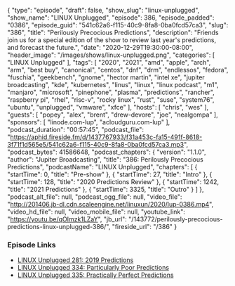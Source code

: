 {
  "type": "episode",
  "draft": false,
  "show_slug": "linux-unplugged",
  "show_name": "LINUX Unplugged",
  "episode": 386,
  "episode_padded": "0386",
  "episode_guid": "541c62a6-f115-40c9-8fa8-0ba0fcd57ca3",
  "slug": "386",
  "title": "Perilously Precocious Predictions",
  "description": "Friends join us for a special edition of the show to review last year's predictions, and forecast the future.",
  "date": "2020-12-29T19:30:00-08:00",
  "header_image": "/images/shows/linux-unplugged.png",
  "categories": [
    "LINUX Unplugged"
  ],
  "tags": [
    "2020",
    "2021",
    "amd",
    "apple",
    "arch",
    "arm",
    "best buy",
    "canonical",
    "centos",
    "dnf",
    "drm",
    "endlessos",
    "fedora",
    "fuschia",
    "geekbench",
    "gnome",
    "hector martin",
    "intel xe",
    "jupiter broadcasting",
    "kde",
    "kubernetes",
    "linus",
    "linux",
    "linux podcast",
    "m1",
    "manjaro",
    "microsoft",
    "pinephone",
    "plasma",
    "predictions",
    "rancher",
    "raspberry pi",
    "rhel",
    "risc-v",
    "rocky linux",
    "rust",
    "suse",
    "system76",
    "ubuntu",
    "unplugged",
    "vmware",
    "xfce"
  ],
  "hosts": [
    "chris",
    "wes"
  ],
  "guests": [
    "popey",
    "alex",
    "brent",
    "drew-devore",
    "joe",
    "nealgompa"
  ],
  "sponsors": [
    "linode.com-lup",
    "acloudguru.com-lup"
  ],
  "podcast_duration": "00:57:45",
  "podcast_file": "https://aphid.fireside.fm/d/1437767933/f31a453c-fa15-491f-8618-3f71f1d565e5/541c62a6-f115-40c9-8fa8-0ba0fcd57ca3.mp3",
  "podcast_bytes": 41586648,
  "podcast_chapters": {
    "version": "1.1.0",
    "author": "Jupiter Broadcasting",
    "title": "386: Perilously Precocious Predictions",
    "podcastName": "LINUX Unplugged",
    "chapters": [
      {
        "startTime": 0,
        "title": "Pre-show"
      },
      {
        "startTime": 27,
        "title": "Intro"
      },
      {
        "startTime": 128,
        "title": "2020 Predictions Review"
      },
      {
        "startTime": 1242,
        "title": "2021 Predictions"
      },
      {
        "startTime": 3325,
        "title": "Outro"
      }
    ]
  },
  "podcast_alt_file": null,
  "podcast_ogg_file": null,
  "video_file": "http://201406.jb-dl.cdn.scaleengine.net/linuxun/2020/lup-0386.mp4",
  "video_hd_file": null,
  "video_mobile_file": null,
  "youtube_link": "https://youtu.be/qOImzk1LZaY",
  "jb_url": "/143772/perilously-precocious-predictions-linux-unplugged-386/",
  "fireside_url": "/386"
}


### Episode Links

  * [LINUX Unplugged 281: 2019 Predictions](https://linuxunplugged.com/281 "LINUX Unplugged 281: 2019 Predictions")
  * [LINUX Unplugged 334: Particularly Poor Predictions](https://linuxunplugged.com/334 "LINUX Unplugged 334: Particularly Poor Predictions")
  * [LINUX Unplugged 335: Practically Perfect Predictions](https://linuxunplugged.com/335 "LINUX Unplugged 335: Practically Perfect Predictions")


